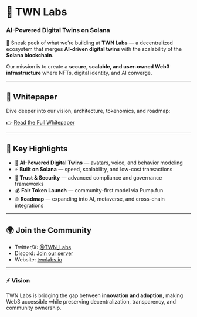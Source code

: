 # 🚀 TWN Labs

### AI-Powered Digital Twins on Solana

👀 Sneak peek of what we’re building at **TWN Labs** — a decentralized ecosystem that merges **AI-driven digital twins** with the scalability of the **Solana blockchain**.  

Our mission is to create a **secure, scalable, and user-owned Web3 infrastructure** where NFTs, digital identity, and AI converge.  

---

## 📄 Whitepaper
Dive deeper into our vision, architecture, tokenomics, and roadmap:  

👉 [Read the Full Whitepaper](./TWN_Whitepaper.pdf)  

---

## 🔑 Key Highlights
- 🤖 **AI-Powered Digital Twins** — avatars, voice, and behavior modeling  
- ⚡ **Built on Solana** — speed, scalability, and low-cost transactions  
- 🔐 **Trust & Security** — advanced compliance and governance frameworks  
- 💰 **Fair Token Launch** — community-first model via Pump.fun  
- 🌐 **Roadmap** — expanding into AI, metaverse, and cross-chain integrations  

---

## 🌍 Join the Community
- Twitter/X: [@TWN_Labs](https://x.com/TWN_Labs)  
- Discord: [Join our server](https://discord.gg/your-invite)  
- Website: [twnlabs.io](https://twnlabs.io)  

---

### ⚡ Vision
TWN Labs is bridging the gap between **innovation and adoption**, making Web3 accessible while preserving decentralization, transparency, and community ownership.  
